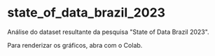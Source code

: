 # state_of_data_brazil_2023
Análise do dataset resultante da pesquisa "State of Data Brazil 2023".

Para renderizar os gráficos, abra com o Colab.
